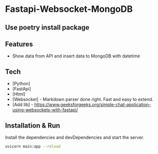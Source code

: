 # Fastapi-Websocket-MongoDB
## Use poetry install package

## Features

- Show data from API and insert data to MongoDB with datetime
## Tech
- [Python] 
- [FastApi]
- [Html] 
- [Websocket] - Markdown parser done right. Fast and easy to extend.
- [Add lib] - https://www.geeksforgeeks.org/simple-chat-application-using-websockets-with-fastapi/
## Installation & Run

Install the dependencies and devDependencies and start the server.
```sh
uvicorn main:app --reload
```
